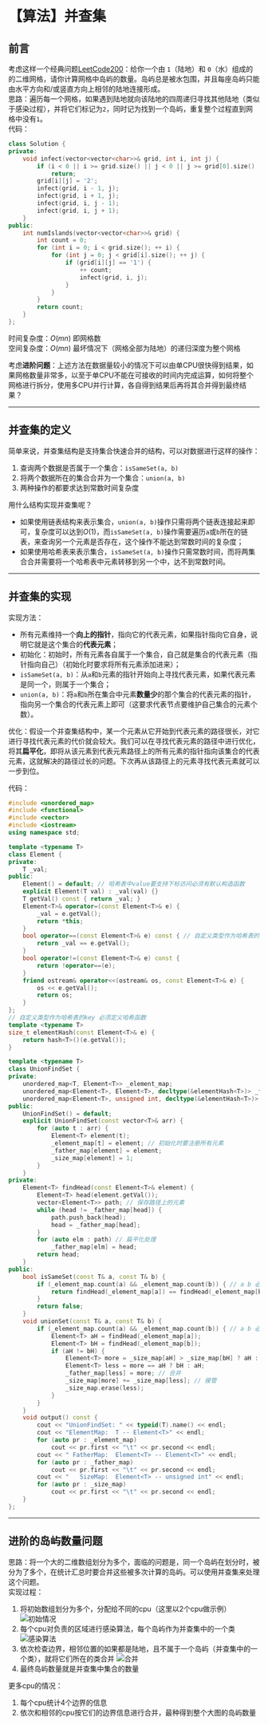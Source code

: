 # 【算法】并查集


## 前言
考虑这样一个经典问题[LeetCode200](https://leetcode-cn.com/problems/number-of-islands/)：给你一个由 `1`（陆地）和 `0`（水）组成的的二维网格，请你计算网格中岛屿的数量。岛屿总是被水包围，并且每座岛屿只能由水平方向和/或竖直方向上相邻的陆地连接形成。  
思路：遍历每一个网格，如果遇到陆地就向该陆地的四周递归寻找其他陆地（类似于感染过程），并将它们标记为`2`，同时记为找到一个岛屿，重复整个过程直到网格中没有`1`。  
代码：  
```cpp
class Solution {
private:
    void infect(vector<vector<char>>& grid, int i, int j) {
        if (i < 0 || i >= grid.size() || j < 0 || j >= grid[0].size() || grid[i][j] != '1')
            return;
        grid[i][j] = '2';
        infect(grid, i - 1, j);
        infect(grid, i + 1, j);
        infect(grid, i, j - 1);
        infect(grid, i, j + 1);
    }
public:
    int numIslands(vector<vector<char>>& grid) {
        int count = 0;
        for (int i = 0; i < grid.size(); ++ i) {
            for (int j = 0; j < grid[i].size(); ++ j) {
                if (grid[i][j] == '1') {
                    ++ count;
                    infect(grid, i, j);
                }
            }
        }
        return count;
    }
};
```
时间复杂度：$O\left(mn\right)$ 即网格数  
空间复杂度：$O\left(mn\right)$ 最坏情况下（网格全部为陆地）的递归深度为整个网格

考虑**进阶问题**：上述方法在数据量较小的情况下可以由单CPU很快得到结果，如果网格数量非常多，以至于单CPU不能在可接收的时间内完成运算，如何将整个网格进行拆分，使用多CPU并行计算，各自得到结果后再将其合并得到最终结果？

-----

## 并查集的定义
简单来说，并查集结构是支持集合快速合并的结构，可以对数据进行这样的操作：
1. 查询两个数据是否属于一个集合：`isSameSet(a, b)`
2. 将两个数据所在的集合合并为一个集合：`union(a, b)`
3. 两种操作的都要求达到常数时间复杂度

用什么结构实现并查集呢？
- 如果使用链表结构来表示集合，`union(a, b)`操作只需将两个链表连接起来即可，复杂度可以达到$O\left(1\right)$，而`isSameSet(a, b)`操作需要遍历`a`或`b`所在的链表，来查询另一个元素是否存在，这个操作不能达到常数时间的复杂度；
- 如果使用哈希表来表示集合，`isSameSet(a, b)`操作只需常数时间，而将两集合合并需要将一个哈希表中元素转移到另一个中，达不到常数时间。

-----

## 并查集的实现

实现方法：
- 所有元素维持一个**向上的指针**，指向它的代表元素，如果指针指向它自身，说明它就是这个集合的**代表元素**；
- 初始化：初始时，所有元素各自属于一个集合，自己就是集合的代表元素（指针指向自己）（初始化时要求将所有元素添加进来）；
- `isSameSet(a, b)`：从`a`和`b`元素的指针开始向上寻找代表元素，如果代表元素是同一个，则属于一个集合；
- `union(a, b)`：将`a`和`b`所在集合中元素**数量少**的那个集合的代表元素的指针，指向另一个集合的代表元素上即可（这要求代表节点要维护自己集合的元素个数）。

优化：假设一个并查集结构中，某一个元素从它开始到代表元素的路径很长，对它进行寻找代表元素的代价就会较大。我们可以在寻找代表元素的路径中进行优化，将其**扁平化**，即将从该元素到代表元素路径上的所有元素的指针指向该集合的代表元素，这就解决的路径过长的问题。下次再从该路径上的元素寻找代表元素就可以一步到位。

代码：  
```cpp
#include <unordered_map>
#include <functional>
#include <vector>
#include <iostream>
using namespace std;

template <typename T>
class Element {
private:
    T _val;
public:
    Element() = default; // 哈希表中value要支持下标访问必须有默认构造函数
    explicit Element(T val) : _val(val) {}
    T getVal() const { return _val; }
    Element<T>& operator=(const Element<T>& e) {
        _val = e.getVal();
        return *this;
    }
    bool operator==(const Element<T>& e) const { // 自定义类型作为哈希表的key 必须重载==运算符
        return _val == e.getVal();
    }
    bool operator!=(const Element<T>& e) const {
        return !operator==(e);
    }
    friend ostream& operator<<(ostream& os, const Element<T>& e) {
        os << e.getVal();
        return os;
    }
};
// 自定义类型作为哈希表的key 必须定义哈希函数
template <typename T>
size_t elementHash(const Element<T>& e) {
    return hash<T>()(e.getVal());
}

template <typename T>
class UnionFindSet {
private:
    unordered_map<T, Element<T>> _element_map;
    unordered_map<Element<T>, Element<T>, decltype(&elementHash<T>)> _father_map{100, elementHash}; // 必须将bucket数量和哈希函数传入构造函数否则报错
    unordered_map<Element<T>, unsigned int, decltype(&elementHash<T>)> _size_map{100, elementHash};
public:
    UnionFindSet() = default;
    explicit UnionFindSet(const vector<T>& arr) {
        for (auto t : arr) {
            Element<T> element(t);
            _element_map[t] = element; // 初始化时要注册所有元素
            _father_map[element] = element;
            _size_map[element] = 1;
        }
    }
private:
    Element<T> findHead(const Element<T>& element) {
        Element<T> head(element.getVal());
        vector<Element<T>> path; // 保存路径上的元素
        while (head != _father_map[head]) {
            path.push_back(head);
            head = _father_map[head];
        }
        for (auto elm : path) // 扁平化处理
            _father_map[elm] = head;
        return head;
    }
public:
    bool isSameSet(const T& a, const T& b) {
        if (_element_map.count(a) && _element_map.count(b)) { // a b 必须注册过
            return findHead(_element_map[a]) == findHead(_element_map[b]);
        }
        return false;
    }
    void unionSet(const T& a, const T& b) {
        if (_element_map.count(a) && _element_map.count(b)) { // a b 必须注册过
            Element<T> aH = findHead(_element_map[a]);
            Element<T> bH = findHead(_element_map[b]);
            if (aH != bH) {
                Element<T> more = _size_map[aH] > _size_map[bH] ? aH : bH;
                Element<T> less = more == aH ? bH : aH;
                _father_map[less] = more; // 合并
                _size_map[more] += _size_map[less]; // 接管
                _size_map.erase(less);
            }
        }
    }
    void output() const {
        cout << "UnionFindSet: " << typeid(T).name() << endl;
        cout << "ElementMap:  T -- Element<T>" << endl;
        for (auto pr : _element_map)
            cout << pr.first << "\t" << pr.second << endl;
        cout << " FatherMap:  Element<T> -- Element<T>" << endl;
        for (auto pr : _father_map)
            cout << pr.first << "\t" << pr.second << endl;
        cout << "   SizeMap:  Element<T> -- unsigned int" << endl;
        for (auto pr : _size_map)
            cout << pr.first << "\t" << pr.second << endl;
    }
};
```

-----

## 进阶的岛屿数量问题
思路：将一个大的二维数组划分为多个，面临的问题是，同一个岛屿在划分时，被分为了多个，在统计汇总时要合并这些被多次计算的岛屿。可以使用并查集来处理这个问题。  
实现过程：
1. 将初始数组划分为多个，分配给不同的cpu（这里以2个cpu做示例）
    ![](/post_images/posts/Coding/【算法】并查集之岛屿问题/初始.jpg "初始情况")
2. 每个cpu对负责的区域进行感染算法，每个岛屿作为并查集中的一个类
    ![](/post_images/posts/Coding/【算法】并查集之岛屿问题/感染.jpg "感染算法")
3. 依次检查边界，相邻位置的如果都是陆地，且不属于一个岛屿（并查集中的一个类），就将它们所在的类合并
    ![](/post_images/posts/Coding/【算法】并查集之岛屿问题/合并.jpg "合并")
4. 最终岛屿数量就是并查集中集合的数量

更多cpu的情况：
1. 每个cpu统计4个边界的信息
2. 依次和相邻的cpu按它们的边界信息进行合并，最种得到整个大图的岛屿数量

